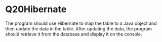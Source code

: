# Q20Hibernate
The program should use Hibernate to map the table to a Java object and then update
the data in the table. After updating the data, the program should retrieve it from the
database and display it on the console.

